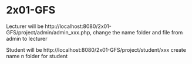 # 2x01-GFS

Lecturer will be http://localhost:8080/2x01-GFS/project/admin/admin_xxx.php, 
change the name folder and file from admin to lecturer


Student will be http://localhost:8080/2x01-GFS/project/student/xxx
create name n folder for student

